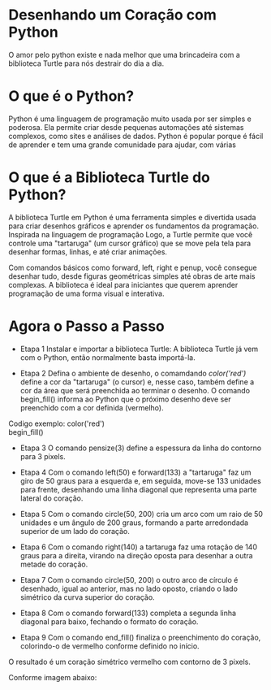 # Desenhando um Coração com Python

O amor pelo python existe e nada melhor que uma brincadeira com a biblioteca Turtle para nós destrair do dia a dia.

# O que é o Python?
Python é uma linguagem de programação muito usada por ser simples e poderosa. Ela permite criar desde pequenas automações até sistemas complexos, como sites e análises de dados. Python é popular porque é fácil de aprender e tem uma grande comunidade para ajudar, com várias

# O que é a Biblioteca Turtle do Python?
A biblioteca Turtle em Python é uma ferramenta simples e divertida usada para criar desenhos gráficos e aprender os fundamentos da programação. Inspirada na linguagem de programação Logo, a Turtle permite que você controle uma "tartaruga" (um cursor gráfico) que se move pela tela para desenhar formas, linhas, e até criar animações.

Com comandos básicos como forward, left, right e penup, você consegue desenhar tudo, desde figuras geométricas simples até obras de arte mais complexas. A biblioteca é ideal para iniciantes que querem aprender programação de uma forma visual e interativa.

# Agora o Passo a Passo
- Etapa 1
  Instalar e importar a biblioteca Turtle:
  A biblioteca Turtle já vem com o Python, então normalmente basta importá-la.

- Etapa 2
  Defina o ambiente de desenho, o comamdando *color('red')* define a cor da "tartaruga" (o cursor) e, nesse caso, também define a cor da área que será preenchida ao terminar o desenho. O comando begin_fill() informa ao Python que o próximo desenho deve ser preenchido com a cor definida (vermelho).

Codigo exemplo:
  color('red')  
  begin_fill()

- Etapa 3
  O comando pensize(3) define a espessura da linha do contorno para 3 pixels.

- Etapa 4
  Com o comando left(50) e forward(133) a "tartaruga" faz um giro de 50 graus para a esquerda e, em seguida, move-se 133 unidades para frente, desenhando uma linha diagonal que representa uma parte lateral do coração.

- Etapa 5
  Com o comando circle(50, 200) cria um arco com um raio de 50 unidades e um ângulo de 200 graus, formando a parte arredondada superior de um lado do coração.
    
- Etapa 6
  Com o comando right(140) a tartaruga faz uma rotação de 140 graus para a direita, virando na direção oposta para desenhar a outra metade do coração.

- Etapa 7
  Com o comando circle(50, 200) o outro arco de círculo é desenhado, igual ao anterior, mas no lado oposto, criando o lado simétrico da curva superior do coração.
  
 - Etapa 8
  Com o comando forward(133) completa a segunda linha diagonal para baixo, fechando o formato do coração.
  
  - Etapa 9
  Com o comando end_fill() finaliza o preenchimento do coração, colorindo-o de vermelho conforme definido no início.

  O resultado é um coração simétrico vermelho com contorno de 3 pixels.

  Conforme imagem abaixo:
